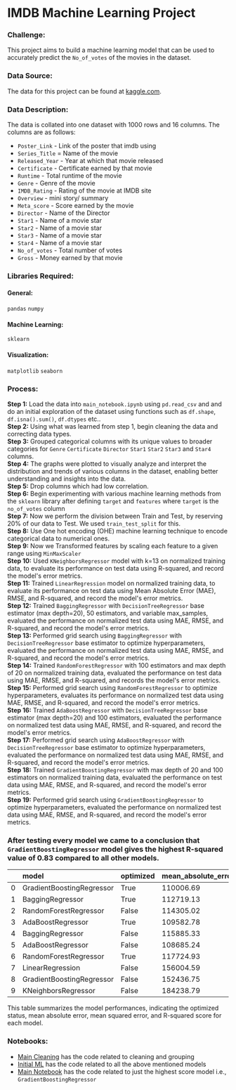 # IMDB Machine Learning Project
### Challenge:
This project aims to build a machine learning model that can be used to accurately predict the `No_of_votes` of the movies in the dataset.

### Data Source:
The data for this project can be found at [kaggle.com](https://www.kaggle.com/datasets/harshitshankhdhar/imdb-dataset-of-top-1000-movies-and-tv-shows/data).

### Data Description:
The data is collated into one dataset with 1000 rows and 16 columns. The columns are as follows:
- `Poster_Link` - Link of the poster that imdb using
- `Series_Title` = Name of the movie
- `Released_Year` - Year at which that movie released
- `Certificate` - Certificate earned by that movie
- `Runtime` - Total runtime of the movie
- `Genre` - Genre of the movie
- `IMDB_Rating` - Rating of the movie at IMDB site
- `Overview` - mini story/ summary
- `Meta_score` - Score earned by the movie
- `Director` - Name of the Director
- `Star1` - Name of a movie star
- `Star2` - Name of a movie star
- `Star3` - Name of a movie star
- `Star4` - Name of a movie star
- `No_of_votes` - Total number of votes
- `Gross` - Money earned by that movie

### Libraries Required:
#### General:
`pandas` `numpy` 
#### Machine Learning:
`sklearn`
#### Visualization:
`matplotlib`
`seaborn`

### Process:
**Step 1:** Load the data into `main_notebook.ipynb` using `pd.read_csv` and and do an initial exploration of the dataset using functions such as `df.shape`, `df.isna().sum()`, `df.dtypes` etc..\
**Step 2:** Using what was learned from step 1, begin cleaning the data and correcting data types.\
**Step 3:** Grouped categorical columns with its unique values to broader categories for `Genre` `Certificate` `Director` `Star1` `Star2` `Star3` and `Star4` columns.\
**Step 4:** The graphs were plotted to visually analyze and interpret the distribution and trends of various columns in the dataset, enabling better understanding and insights into the data.\
**Step 5:** Drop columns which had low correlation.\
**Step 6:** Begin experimenting with various machine learning methods from the `sklearn` library after defining `target` and `features` where `target` is the `no_of_votes` column\
**Step 7:** Now we perform the division between Train and Test, by reserving 20% of our data to Test. We used `train_test_split` for this.\
**Step 8:** Use One hot encoding (OHE) machine learning technique to encode categorical data to numerical ones.\
**Step 9:** Now we Transformed features by scaling each feature to a given range using `MinMaxScaler`\
**Step 10:** Used `KNeighborsRegressor` model with k=13 on normalized training data, to evaluate its performance on test data using R-squared, and record the model's error metrics.\
**Step 11:** Trained `LinearRegression` model on normalized training data, to evaluate its performance on test data using Mean Absolute Error (MAE), RMSE, and R-squared, and record the model's error metrics.\
**Step 12:** Trained `BaggingRegressor` with `DecisionTreeRegressor` base estimator (max depth=20), 50 estimators, and variable max_samples, evaluated the performance on normalized test data using MAE, RMSE, and R-squared, and record the model's error metrics.\
**Step 13:** Performed grid search using `BaggingRegressor` with `DecisionTreeRegressor` base estimator to optimize hyperparameters, evaluated the performance on normalized test data using MAE, RMSE, and R-squared, and record the model's error metrics.\
**Step 14:** Trained `RandomForestRegressor` with 100 estimators and max depth of 20 on normalized training data, evaluated the performance on test data using MAE, RMSE, and R-squared, and records the model's error metrics.\
**Step 15:** Performed grid search using `RandomForestRegressor` to optimize hyperparameters, evaluates its performance on normalized test data using MAE, RMSE, and R-squared, and record the model's error metrics.\
**Step 16:** Trained `AdaBoostRegressor` with `DecisionTreeRegressor` base estimator (max depth=20) and 100 estimators, evaluated the performance on normalized test data using MAE, RMSE, and R-squared, and record the model's error metrics.\
**Step 17:** Performed grid search using `AdaBoostRegressor` with `DecisionTreeRegressor` base estimator to optimize hyperparameters, evaluated the performance on normalized test data using MAE, RMSE, and R-squared, and record the model's error metrics.\
**Step 18:** Trained `GradientBoostingRegressor` with max depth of 20 and 100 estimators on normalized training data, evaluated the performance on test data using MAE, RMSE, and R-squared, and record the model's error metrics.\
**Step 19:** Performed grid search using `GradientBoostingRegressor` to optimize hyperparameters, evaluated the performance on normalized test data using MAE, RMSE, and R-squared, and record the model's error metrics.

### After testing every model we came to a conclusion that `GradientBoostingRegressor` model gives the highest R-squared value of 0.83 compared to all other models.


|    | model                      | optimized | mean_absolute_error | mean_squared_error | r2_score |
|---:|:---------------------------|:----------|---------------------|--------------------|----------|
|  0 | GradientBoostingRegressor | True      | 110006.69           | 154786.22          | 0.83     |
|  1 | BaggingRegressor          | True      | 112719.13           | 163279.32          | 0.81     |
|  2 | RandomForestRegressor     | False     | 114305.02           | 163066.16          | 0.81     |
|  3 | AdaBoostRegressor         | True      | 109582.78           | 160076.89          | 0.81     |
|  4 | BaggingRegressor          | False     | 115885.33           | 167136.39          | 0.80     |
|  5 | AdaBoostRegressor         | False     | 108685.24           | 166017.95          | 0.80     |
|  6 | RandomForestRegressor     | True      | 117724.93           | 169832.77          | 0.79     |
|  7 | LinearRegression          | False     | 156004.59           | 204939.43          | 0.70     |
|  8 | GradientBoostingRegressor | False     | 152436.75           | 227171.59          | 0.63     |
|  9 | KNeighborsRegressor       | False     | 184238.79           | 266084.68          | 0.49     |

This table summarizes the model performances, indicating the optimized status, mean absolute error, mean squared error, and R-squared score for each model.

### Notebooks:

* [Main Cleaning](main_cleaning.ipynb) has the code related to cleaning and grouping
* [Initial ML](initial-ML.ipynb) has the code related to all the above mentioned models
* [Main Notebook](main_notebook.ipynb) has the code related to just the highest score model i.e., `GradientBoostingRegressor`